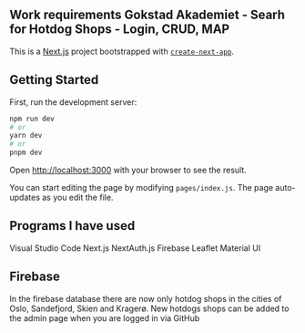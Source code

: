 ## Work requirements Gokstad Akademiet - Searh for Hotdog Shops - Login, CRUD, MAP

This is a [Next.js](https://nextjs.org/) project bootstrapped with [`create-next-app`](https://github.com/vercel/next.js/tree/canary/packages/create-next-app).

## Getting Started

First, run the development server:

```bash
npm run dev
# or
yarn dev
# or
pnpm dev
```

Open [http://localhost:3000](http://localhost:3000) with your browser to see the result.

You can start editing the page by modifying `pages/index.js`. The page auto-updates as you edit the file.

## Programs I have used

Visual Studio Code
Next.js
NextAuth.js
Firebase
Leaflet
Material UI

## Firebase

In the firebase database there are now only hotdog shops in the cities of Oslo, Sandefjord, Skien and Kragerø. New hotdogs shops can be added to the admin page when you are logged in via GitHub
